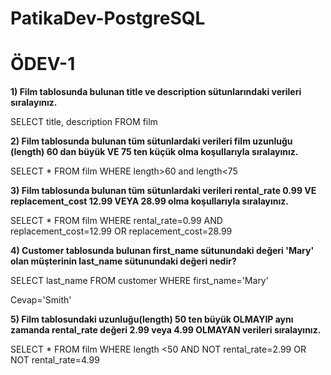 # PatikaDev-PostgreSQL

# **ÖDEV-1**

**1) Film tablosunda bulunan title ve description sütunlarındaki verileri sıralayınız.**

SELECT title, description FROM film

**2) Film tablosunda bulunan tüm sütunlardaki verileri film uzunluğu (length) 60 dan büyük VE 75 ten küçük olma koşullarıyla sıralayınız.**

SELECT * FROM film WHERE length>60 and length<75

**3) Film tablosunda bulunan tüm sütunlardaki verileri rental_rate 0.99 VE replacement_cost 12.99 VEYA 28.99 olma koşullarıyla sıralayınız.**

SELECT * FROM film WHERE rental_rate=0.99 AND replacement_cost=12.99 OR replacement_cost=28.99

**4) Customer tablosunda bulunan first_name sütunundaki değeri 'Mary' olan müşterinin last_name sütunundaki değeri nedir?**

SELECT last_name FROM customer WHERE first_name='Mary'

Cevap='Smith'

**5) Film tablosundaki uzunluğu(length) 50 ten büyük OLMAYIP aynı zamanda rental_rate değeri 2.99 veya 4.99 OLMAYAN verileri sıralayınız.**

SELECT * FROM film WHERE length <50 AND NOT rental_rate=2.99 OR NOT  rental_rate=4.99





